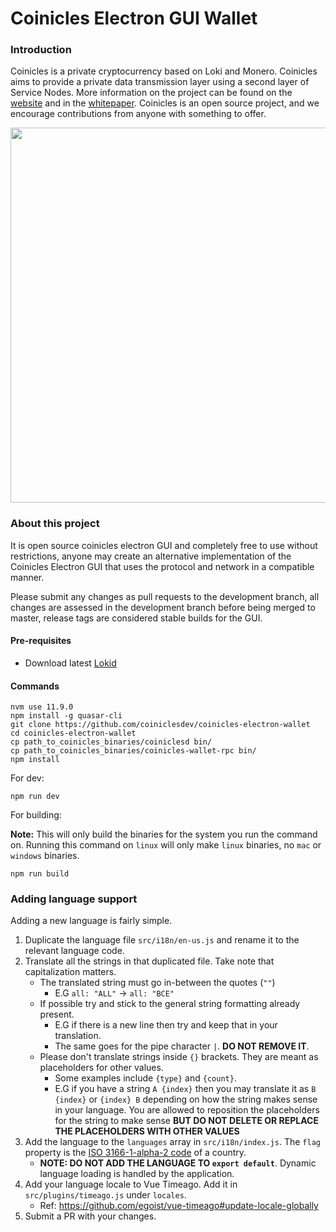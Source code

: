 # Coinicles Electron GUI Wallet

### Introduction

Coinicles is a private cryptocurrency based on Loki and Monero. Coinicles aims to provide a private data transmission layer using a second layer of Service Nodes.
More information on the project can be found on the [website](https://site.coinicles.tech) and in the [whitepaper](https://site.coinicles.tech/whitepaper). Coinicles is an open source project, and we encourage contributions from anyone with something to offer.

<p align="center">
 <img src="https://raw.githubusercontent.com/coiniclesdev/coinicles-electron-gui-wallet/development/src-electron/icons/mrcuu.PNG" width="600">
</p>

### About this project

It is open source coinicles electron GUI and completely free to use without restrictions, anyone may create an alternative implementation of the Coinicles Electron GUI that uses the protocol and network in a compatible manner.

Please submit any changes as pull requests to the development branch, all changes are assessed in the development branch before being merged to master, release tags are considered stable builds for the GUI.

#### Pre-requisites

- Download latest [Lokid](https://github.com/coiniclesdev/coinicles/releases/latest)

#### Commands

```
nvm use 11.9.0
npm install -g quasar-cli
git clone https://github.com/coiniclesdev/coinicles-electron-wallet
cd coinicles-electron-wallet
cp path_to_coinicles_binaries/coiniclesd bin/
cp path_to_coinicles_binaries/coinicles-wallet-rpc bin/
npm install
```

For dev:

```
npm run dev
```

For building:

**Note:** This will only build the binaries for the system you run the command on. Running this command on `linux` will only make `linux` binaries, no `mac` or `windows` binaries.

```
npm run build
```

### Adding language support

Adding a new language is fairly simple.

1. Duplicate the language file `src/i18n/en-us.js` and rename it to the relevant language code.
2. Translate all the strings in that duplicated file. Take note that capitalization matters.
   - The translated string must go in-between the quotes (`""`)
     - E.G `all: "ALL"` -> `all: "ВСЕ"`
   - If possible try and stick to the general string formatting already present.
     - E.G if there is a new line then try and keep that in your translation.
     - The same goes for the pipe character `|`. **DO NOT REMOVE IT**.
   - Please don't translate strings inside `{}` brackets. They are meant as placeholders for other values.
     - Some examples include `{type}` and `{count}`.
     - E.G if you have a string `A {index}` then you may translate it as `B {index}` or `{index} B` depending on how the string makes sense in your language. You are allowed to reposition the placeholders for the string to make sense **BUT DO NOT DELETE OR REPLACE THE PLACEHOLDERS WITH OTHER VALUES**
3. Add the language to the `languages` array in `src/i18n/index.js`. The `flag` property is the [ISO 3166-1-alpha-2 code](https://www.iso.org/obp/ui/#search/code/) of a country.
   - **NOTE: DO NOT ADD THE LANGUAGE TO `export default`**. Dynamic language loading is handled by the application.
4. Add your language locale to Vue Timeago. Add it in `src/plugins/timeago.js` under `locales`.
   - Ref: https://github.com/egoist/vue-timeago#update-locale-globally
5. Submit a PR with your changes.
